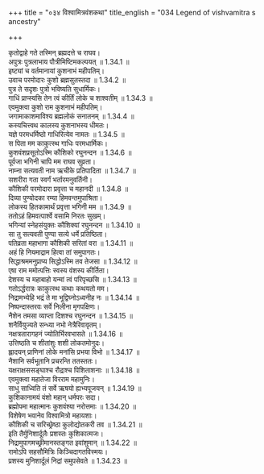 +++
title = "०३४ विश्वामित्रवंशकथा"
title_english = "034 Legend of vishvamitra s ancestry"

+++

कृतोद्वाहे गते तस्मिन् ब्रह्मदत्ते च राघव।  
अपुत्रः पुत्रलाभाय पौत्रीमिष्टिमकल्पयत् ॥ 1.34.1 ॥   
इष्ट्यां च वर्तमानायां कुशनाभं महीपतिम्।  
उवाच परमोदारः कुशो ब्रह्मसुतस्तदा ॥ 1.34.2 ॥   
पुत्र ते सदृशः पुत्रो भविष्यति सुधार्मिकः।  
गाधिं प्राप्स्यसि तेन त्वं कीर्तिं लोके च शाश्वतीम् ॥ 1.34.3 ॥   
एवमुक्त्वा कुशो राम कुशनाभं महीपतिम्।  
जगामाकाशमाविश्य ब्रह्मलोकं सनातनम् ॥ 1.34.4 ॥   
कस्यचित्त्वथ कालस्य कुशनाभस्य धीमतः।  
यज्ञे परमधर्मिष्ठो गाधिरित्येव नामतः ॥ 1.34.5 ॥   
स पिता मम काकुत्स्थ गाधिः परमधार्मिकः।  
कुशवंशप्रसूतोऽस्मि कौशिको रघुनन्दन ॥ 1.34.6 ॥   
पूर्वजा भगिनी चापि मम राघव सुव्रता।  
नाम्ना सत्यवती नाम ऋचीके प्रतिपादिता ॥ 1.34.7 ॥   
सशरीरा गता स्वर्गं भर्तारमनुवर्तिनी।  
कौशिकी परमोदारा प्रवृत्ता च महानदी ॥ 1.34.8 ॥   
दिव्या पुण्योदका रम्या हिमवन्तमुपाश्रिता।  
लोकस्य हितकामार्थं प्रवृत्ता भगिनी मम ॥ 1.34.9 ॥   
ततोऽहं हिमवत्पार्श्वे वसामि निरतः सुखम्।  
भगिन्यां स्नेहसंयुक्तः कौशिक्यां रघुनन्दन ॥ 1.34.10 ॥   
सा तु सत्यवती पुण्या सत्ये धर्मे प्रतिष्ठिता।  
पतिव्रता महाभागा कौशिकी सरितां वरा ॥ 1.34.11 ॥   
अहं हि नियमाद्राम हित्वा तां समुपागतः।  
सिद्धाश्रममनुप्राप्य सिद्धोऽस्मि तव तेजसा ॥ 1.34.12 ॥   
एषा राम ममोत्पत्तिः स्वस्य वंशस्य कीर्तिता।  
देशस्य च महाबाहो यन्मां त्वं परिपृच्छसि ॥ 1.34.13 ॥   
गतोऽर्द्धरात्रः काकुत्स्थ कथाः कथयतो मम।  
निद्रामभ्येहि भद्रं ते मा भूद्विघ्नोऽध्वनीह नः ॥ 1.34.14 ॥   
निष्पन्दास्तरवः सर्वे निलीना मृगपक्षिणः।  
नैशेन तमसा व्याप्ता दिशश्च रघुनन्दन ॥ 1.34.15 ॥   
शनैर्वियुज्यते सन्ध्या नभो नेत्रैरिवावृतम्।  
नक्षत्रतारागहनं ज्योतिर्भिरवभासते ॥ 1.34.16 ॥   
उत्तिष्ठति च शीतांशुः शशी लोकतमोनुदः।  
ह्लादयन् प्राणिनां लोके मनांसि प्रभया विभो ॥ 1.34.17 ॥   
नैशानि सर्वभूतानि प्रचरन्ति ततस्ततः।  
यक्षराक्षससङ्घाश्च रौद्राश्च पिशिताशनाः ॥ 1.34.18 ॥   
एवमुक्त्वा महातेजा विरराम महामुनिः।  
साधु साध्विति तं सर्वे ऋषयो ह्यभ्यपूजयन् ॥ 1.34.19 ॥   
कुशिकानामयं वंशो महान् धर्मपरः सदा।  
ब्रह्मोपमा महात्मानः कुशवंश्या नरोत्तमाः ॥ 1.34.20 ॥   
विशेषेण भवानेव विश्वामित्रो महायशाः।  
कौशिकी च सरिच्छ्रेष्ठा कुलोद्योतकरी तव ॥ 1.34.21 ॥   
इति तैर्मुनिशार्दूलैः प्रशस्तः कुशिकात्मजः।  
निद्रामुपागमच्छ्रीमानस्तङ्गत इवांशुमान् ॥ 1.34.22 ॥   
रामोऽपि सहसौमित्रिः किञ्चिदागतविस्मयः।  
प्रशस्य मुनिशार्दूलं निद्रां समुपसेवते ॥ 1.34.23 ॥   
